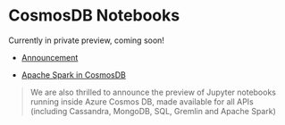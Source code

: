 # CosmosDB Notebooks

Currently in private preview, coming soon!

- [Announcement](https://azure.microsoft.com/en-us/updates/azure-cosmos-db-notebook-experience/)

- [Apache Spark in CosmosDB](https://azure.microsoft.com/en-us/blog/planet-scale-operational-analytics-and-ai-with-azure-cosmos-db/)

> We are also thrilled to announce the preview of Jupyter notebooks running inside Azure Cosmos DB, made available for all APIs (including Cassandra, MongoDB, SQL, Gremlin and Apache Spark)
